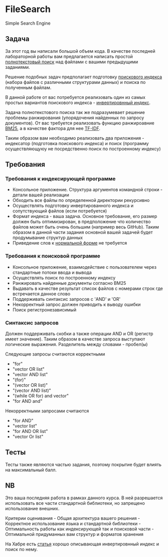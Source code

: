 # FileSearch

Simple Search Engine

## Задача

За этот год вы написали большой объем кода. В качестве последней лабораторной работы вам предлагается написать проcтой [полнотекстовый поиск](https://en.wikipedia.org/wiki/Full-text_search) над файлами с вашими предыдущими заданиями.

Решение подобных задач предполагает подготовку [поискового индекса](https://en.wikipedia.org/wiki/Search_engine_indexing) (набора файлов с различными структурами данных) и поиска по полученным файлам.

В данной работе от вас потребуется реализовать один из самых простых вариантов поискового индекса - [инвертировнный индекс](https://en.wikipedia.org/wiki/Inverted_index).

Задача полнотекстового поиска так же подразумевает решение проблемы ранжирования (упорядочения найденных по запросу документов). От вас требуется реализовать функцию ранжироавние [BM25](https://en.wikipedia.org/wiki/Okapi_BM25), а в качестве фактора для нее [TF-IDF](https://en.wikipedia.org/wiki/Tf%E2%80%93idf).

Таким образом вам необходимо реализовать два приложения - индексатор (подготовка поискового индекса) и поиск (программу осуществляющуюу не посредственно поиск по построенному индексу)

## Требования

### Требования к индексирующей программе

- Консольное приложение. Структура аргументов командной строки - детали вашей реализации
- Обходить все файлы по определенной директории рекурсивно
- Осуществлять подготовку инвертированного индекса и сопутствующий файлов (если потребуется)
- Формат индекса - ваша задача. Основное требование, его размер должен быть оптимизирован, в предположение что количество файлов может быть очень большим (например весь GitHub). Таким образом в данной части задания основной вашей задачей будет продумывание структур данных
- Приведение слов к [нормальной форме](https://ru.wikipedia.org/wiki/%D0%9B%D0%B5%D0%BC%D0%BC%D0%B0%D1%82%D0%B8%D0%B7%D0%B0%D1%86%D0%B8%D1%8F) не требуется

### Требования к поисковой программе

- Консольное приложение, взаимодействие с пользователем через стандартные потоки ввода и вывода
- Осуществлять поиск по построенному индексу
- Ранжировать найденные документы согласно BM25
- Выдавать в качестве результат список файлов с номерами строк где встречается данное слово
- Поддерживать синтаксис запросов с 'AND' и 'OR'
- Некорректный запрос должен приводить к выводу ошибки
- Поиск регистронезависимый

### Синтаксис запросов

Должен поддерживать скобки а также операции AND и OR (регистр имеет значение).
Таким образом в качестве запроса выступают логические выражения. Разделитель между словами - пробел(ы)

Следующие запросы считаются корректными

 - "for"
 - "vector OR list"
 - "vector AND list"
 - "(for)"
 - "(vector OR list)"
 - "(vector AND list)"
 - "(while OR for) and vector"
 - "for AND and"

Некорректными запросами считаются
 - "for AND"
 - "vector list"
 - "for AND OR list"
- "vector Or list"
 

## Тесты

Тесты также являются частью задания, поэтому покрытие будет влиять на максимальный балл.

## NB

Это ваша последняя работа в рамках данного курса. В ней разрешается использовать все части стандартной библиотеки, но запрещено использование внешних.


Критерии оценивания
    - Общая архитектура вашего решения
    - Корректное использование языка и стандартной библиотеки
    - Оптимальность работы как индексирующей так и поисковой части
    - Оптимальной придуманных вам структур и форматов хранения

На Хабре есть [статья](https://habr.com/ru/articles/545634/) хорошо описывающая инвертировнный индекс и поиск по нему.
